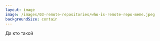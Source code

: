 ```yaml
---
layout: image
image: /images/03-remote-repositories/who-is-remote-repo-meme.jpeg
backgroundSize: contain
---
```


Да кто такой
